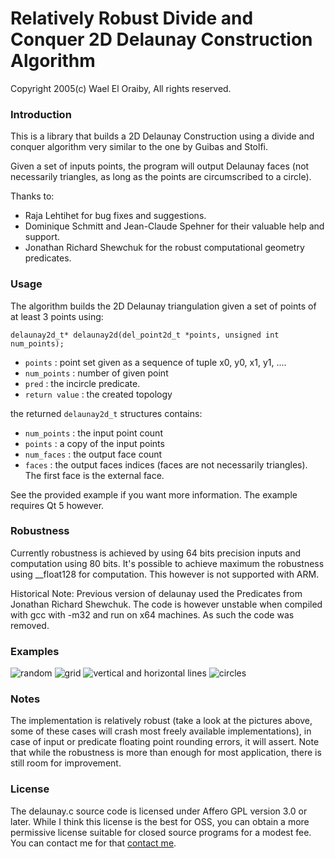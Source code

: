 # Relatively Robust Divide and Conquer 2D Delaunay Construction Algorithm

Copyright 2005(c) Wael El Oraiby, All rights reserved. 

### Introduction

This is a library that builds a 2D Delaunay Construction using a divide and conquer algorithm very similar to the one by Guibas and Stolfi.

Given a set of inputs points, the program will output Delaunay faces (not necessarily triangles, as long as the points are circumscribed to a circle).

Thanks to:

* Raja Lehtihet for bug fixes and suggestions.
* Dominique Schmitt and Jean-Claude Spehner for their valuable help and support.
* Jonathan Richard Shewchuk for the robust computational geometry predicates.

### Usage

The algorithm builds the 2D Delaunay triangulation given a set of points of at least
3 points using:

    delaunay2d_t* delaunay2d(del_point2d_t *points, unsigned int num_points);

- `points`	: point set given as a sequence of tuple x0, y0, x1, y1, ....
- `num_points`	: number of given point
- `pred`		: the incircle predicate.
- `return value`	: the created topology

the returned `delaunay2d_t` structures contains:
- `num_points`	: the input point count
- `points`	: a copy of the input points
- `num_faces`	: the output face count
- `faces`	: the output faces indices (faces are not necessarily triangles). The first face is the external face.

See the provided example if you want more information. The example requires Qt 5 however.

### Robustness
Currently robustness is achieved by using 64 bits precision inputs and computation using 80 bits. It's possible to achieve maximum the robustness using __float128 for computation. This however is not supported with ARM.

Historical Note: Previous version of delaunay used the Predicates from Jonathan Richard Shewchuk. The code is however unstable when compiled with gcc with -m32 and run on x64 machines. As such the code was removed.

### Examples
![random](https://github.com/eloraiby/delaunay/raw/master/images/random.png)
![grid](https://github.com/eloraiby/delaunay/raw/master/images/grid.png)
![vertical and horizontal lines](https://github.com/eloraiby/delaunay/raw/master/images/vertical_horizontal.png)
![circles](https://github.com/eloraiby/delaunay/raw/master/images/circles.png)

### Notes

The implementation is relatively robust (take a look at the pictures above, some of these cases will crash most freely available implementations), in case of input or predicate floating point rounding errors, it will assert. Note that while the robustness is more than enough for most application, there is still room for improvement.

### License

The delaunay.c source code is licensed under Affero GPL version 3.0 or later. While I think this license is the best for OSS, you can obtain a more permissive license suitable for closed source programs for a modest fee. You can contact me for that [contact me](https://github.com/eloraiby/eloraiby.github.com/raw/master/email.svg).



